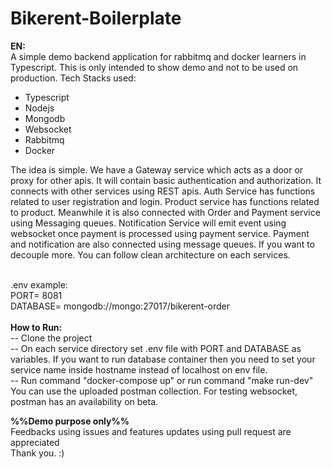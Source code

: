 # Bikerent-Boilerplate

<strong>EN:</strong><br/>
A simple demo backend application for rabbitmq and docker learners in Typescript.
This is only intended to show demo and not to be used on production.
Tech Stacks used:<br/>

<ul>
<li>Typescript</li>
<li>Nodejs</li>
<li>Mongodb</li>
<li>Websocket</li>
<li>Rabbitmq</li>
<li>Docker</li>

</ul>

<p>
The idea is simple. We have a Gateway service which acts as a door or proxy for other apis. It will contain basic authentication and authorization. It connects with other services using REST apis. Auth Service has functions related to user registration and login. Product service has functions related to product. Meanwhile it is also connected with Order and Payment service using Messaging queues. Notification Service will emit event using websocket once payment is processed using payment service. Payment and notification are also connected using message queues. 
If you want to decouple more. You can follow clean architecture on each services.
</p>

<br/>
.env example:<br/>
PORT= 8081<br/>
DATABASE= mongodb://mongo:27017/bikerent-order<br/>
<br/>
<strong>How to Run:</strong> <br/>
-- Clone the project <br/>
-- On each service directory set .env file with PORT and DATABASE as variables. If you want to run database container then you need to set your service name inside hostname instead of localhost on env file.<br/>
-- Run command "docker-compose up" or run command "make run-dev"
<br/>
You can use the uploaded postman collection. For testing websocket, postman has an availability on beta.

<strong>%%Demo purpose only%%</strong>
<br/>
Feedbacks using issues and features updates using pull request are appreciated
<br/>
Thank you. :)
